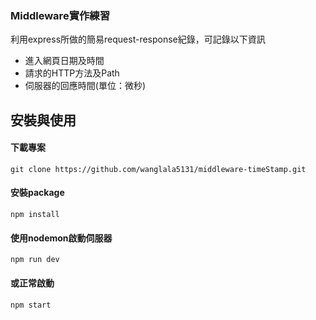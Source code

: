 ### Middleware實作練習
利用express所做的簡易request-response紀錄，可記錄以下資訊
* 進入網頁日期及時間
* 請求的HTTP方法及Path
* 伺服器的回應時間(單位：微秒)

## 安裝與使用
#### 下載專案
    git clone https://github.com/wanglala5131/middleware-timeStamp.git
#### 安裝package
    npm install
#### 使用nodemon啟動伺服器
    npm run dev
#### 或正常啟動
    npm start